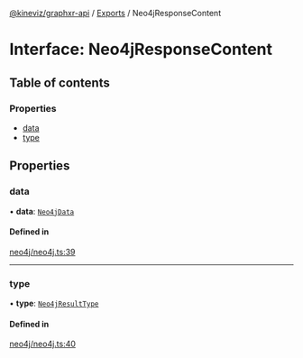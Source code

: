 [@kineviz/graphxr-api](../README.md) / [Exports](../modules.md) / Neo4jResponseContent

# Interface: Neo4jResponseContent

## Table of contents

### Properties

- [data](Neo4jResponseContent.md#data)
- [type](Neo4jResponseContent.md#type)

## Properties

### data

• **data**: [`Neo4jData`](../modules.md#neo4jdata)

#### Defined in

[neo4j/neo4j.ts:39](https://bitbucket.org/kineviz/graphxr-api/src/3b69512/src/neo4j/neo4j.ts#lines-39)

___

### type

• **type**: [`Neo4jResultType`](../enums/Neo4jResultType.md)

#### Defined in

[neo4j/neo4j.ts:40](https://bitbucket.org/kineviz/graphxr-api/src/3b69512/src/neo4j/neo4j.ts#lines-40)
